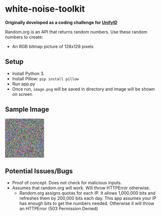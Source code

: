# white-noise-toolkit
**Originally developed as a coding challenge for [UnifyID](https://unify.id)**

Random.org is an API that returns random numbers. Use these random numbers to create:
* An RGB bitmap picture of 128x128 pixels

## Setup
* Install Python 3.
* Install Pillow: `pip install pillow`
* Run app.py
* Once run, `image.png` will be saved in directory and image will be shown on screen

## Sample Image
![Sample Image](https://github.com/erikyangs/white-noise-toolkit/blob/master/image.png)

## Potential Issues/Bugs
* Proof of concept. Does not check for malicious inputs.
* Assumes that random.org will work. Will throw HTTPError otherwise.
  * Random.org assigns quotas for each IP. It allows 1,000,000 bits and refreshes them by 200,000 bits each day. This app assumes your IP has enough bits to get the numbers needed. Otherwise it will throw an HTTPError (503 Permission Denied)
